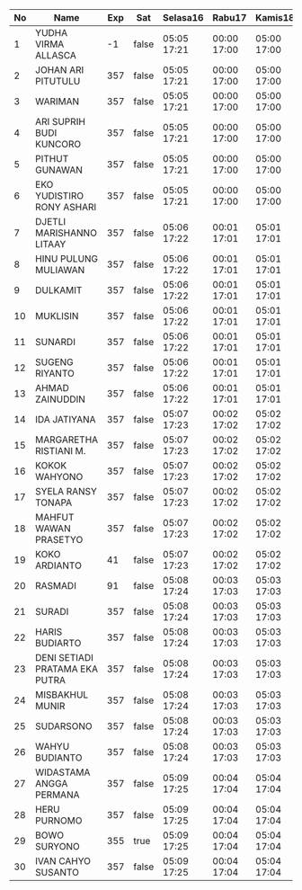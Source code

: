 | No | Name | Exp | Sat | Selasa16 | Rabu17 | Kamis18 | Jumat19 | Sabtu20 | Senin22 |
|-----|-----|-----|-----|-----|-----|-----|-----|-----|-----|
| 1 | YUDHA VIRMA ALLASCA | -1 | false | 05:05 17:21 | 00:00 17:00 | 05:00 17:00 | 05:18 17:00 | -- | 05:04 - |
| 2 | JOHAN ARI PITUTULU | 357 | false | 05:05 17:21 | 00:00 17:00 | 05:00 17:00 | 05:18 17:00 | -- | 05:04 - |
| 3 | WARIMAN | 357 | false | 05:05 17:21 | 00:00 17:00 | 05:00 17:00 | 05:18 17:00 | -- | 05:04 - |
| 4 | ARI SUPRIH BUDI KUNCORO | 357 | false | 05:05 17:21 | 00:00 17:00 | 05:00 17:00 | 05:18 17:00 | -- | 05:04 - |
| 5 | PITHUT GUNAWAN | 357 | false | 05:05 17:21 | 00:00 17:00 | 05:00 17:00 | 05:18 17:00 | -- | 05:04 - |
| 6 | EKO YUDISTIRO RONY ASHARI | 357 | false | 05:05 17:21 | 00:00 17:00 | 05:00 17:00 | 05:18 17:00 | -- | 05:04 - |
| 7 | DJETLI MARISHANNO LITAAY | 357 | false | 05:06 17:22 | 00:01 17:01 | 05:01 17:01 | 05:19 17:01 | -- | 05:05 - |
| 8 | HINU PULUNG MULIAWAN | 357 | false | 05:06 17:22 | 00:01 17:01 | 05:01 17:01 | 05:19 17:01 | -- | 05:05 - |
| 9 | DULKAMIT | 357 | false | 05:06 17:22 | 00:01 17:01 | 05:01 17:01 | 05:19 17:01 | -- | 05:05 - |
| 10 | MUKLISIN | 357 | false | 05:06 17:22 | 00:01 17:01 | 05:01 17:01 | 05:19 17:01 | -- | 05:05 - |
| 11 | SUNARDI | 357 | false | 05:06 17:22 | 00:01 17:01 | 05:01 17:01 | 05:19 17:01 | -- | 05:05 - |
| 12 | SUGENG RIYANTO | 357 | false | 05:06 17:22 | 00:01 17:01 | 05:01 17:01 | 05:19 17:01 | -- | 05:05 - |
| 13 | AHMAD ZAINUDDIN | 357 | false | 05:06 17:22 | 00:01 17:01 | 05:01 17:01 | 05:20 17:01 | -- | 05:05 - |
| 14 | IDA JATIYANA | 357 | false | 05:07 17:23 | 00:02 17:02 | 05:02 17:02 | 05:20 17:02 | -- | 05:06 - |
| 15 | MARGARETHA RISTIANI M. | 357 | false | 05:07 17:23 | 00:02 17:02 | 05:02 17:02 | 05:20 17:02 | -- | 05:06 - |
| 16 | KOKOK WAHYONO | 357 | false | 05:07 17:23 | 00:02 17:02 | 05:02 17:02 | 05:20 17:02 | -- | 05:06 - |
| 17 | SYELA RANSY TONAPA | 357 | false | 05:07 17:23 | 00:02 17:02 | 05:02 17:02 | 05:20 17:02 | -- | 05:06 - |
| 18 | MAHFUT WAWAN PRASETYO | 357 | false | 05:07 17:23 | 00:02 17:02 | 05:02 17:02 | 05:20 17:02 | -- | 05:06 - |
| 19 | KOKO ARDIANTO | 41 | false | 05:07 17:23 | 00:02 17:02 | 05:02 17:02 | 05:20 17:02 | -- | 05:06 - |
| 20 | RASMADI | 91 | false | 05:08 17:24 | 00:03 17:03 | 05:03 17:03 | 05:21 17:03 | -- | 05:07 - |
| 21 | SURADI | 357 | false | 05:08 17:24 | 00:03 17:03 | 05:03 17:03 | 05:21 17:03 | -- | 05:07 - |
| 22 | HARIS BUDIARTO | 357 | false | 05:08 17:24 | 00:03 17:03 | 05:03 17:03 | 05:21 17:03 | -- | 05:07 - |
| 23 | DENI SETIADI PRATAMA EKA PUTRA | 357 | false | 05:08 17:24 | 00:03 17:03 | 05:03 17:03 | 05:21 17:03 | -- | 05:07 - |
| 24 | MISBAKHUL MUNIR | 357 | false | 05:08 17:24 | 00:03 17:03 | 05:03 17:03 | 05:21 17:03 | -- | 05:07 - |
| 25 | SUDARSONO | 357 | false | 05:08 17:24 | 00:03 17:03 | 05:03 17:03 | 05:21 17:03 | -- | 05:07 - |
| 26 | WAHYU BUDIANTO | 357 | false | 05:08 17:24 | 00:03 17:03 | 05:03 17:03 | 05:21 17:03 | -- | 05:07 - |
| 27 | WIDASTAMA ANGGA PERMANA | 357 | false | 05:09 17:25 | 00:04 17:04 | 05:04 17:04 | 05:22 17:04 | -- | 05:08 - |
| 28 | HERU PURNOMO | 357 | false | 05:09 17:25 | 00:04 17:04 | 05:04 17:04 | 05:22 17:04 | -- | 05:08 - |
| 29 | BOWO SURYONO | 355 | true | 05:09 17:25 | 00:04 17:04 | 05:04 17:04 | 05:22 17:04 | 05:07 17:13 | 05:08 - |
| 30 | IVAN CAHYO SUSANTO | 357 | false | 05:09 17:25 | 00:04 17:04 | 05:04 17:04 | 05:22 17:04 | -- | 05:08 - |
